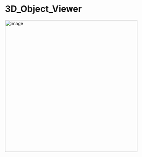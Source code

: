# 3D_Object_Viewer

<img width="425" alt="image" src="https://user-images.githubusercontent.com/117214117/225782243-dacfaa13-cfec-4387-8f92-11fa5672d2d7.png">
